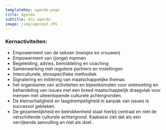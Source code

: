 ```yaml
---
templateKey: agenda-page
title: Agenda
subtitle: Onz agenda
image: /img/agenda3.JPG
---
```

### Kernactiviteiten:

* Empowerment van de seksen (meisjes en vrouwen)
* Empowerment van (jonge) mannen
* Begeleiding, advies, bemiddeling en coaching
* Samenwerking met reguliere partners en instellingen
* Interculturele, etnospecifieke methodiek
* Signalering en initiëring van maatschappelijke themas
* het organiseren van activiteiten en bijeenkomsten voor ontmoeting en behandeling van issues met een breed maatschappelijk draagvlak voor mensen met uiteenlopende culturele achtergronden.
* De kleinschaligheid en laagdrempeligheid in aanpak van issues is succesvol gebleken.
* De gezamenlijkheid en betrokkenheid staat hierbij centraal en niet de verschillende culturele achtergrond. Kaabassi ziet dat als een verrijkende aanvulling en niet als doel..
